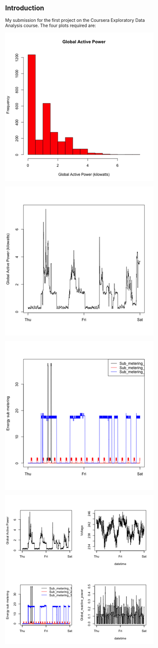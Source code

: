 ## Introduction

My submission for the first project on the Coursera Exploratory Data Analysis course. The four plots required are:

![Plot 1](plot1.png)

![Plot 2](plot2.png)

![Plot 3](plot3.png)

![Plot 4](plot4.png)
